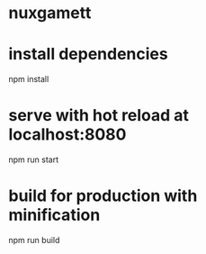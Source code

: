 # nuxgamett

# install dependencies
npm install

# serve with hot reload at localhost:8080
npm run start

# build for production with minification
npm run build
